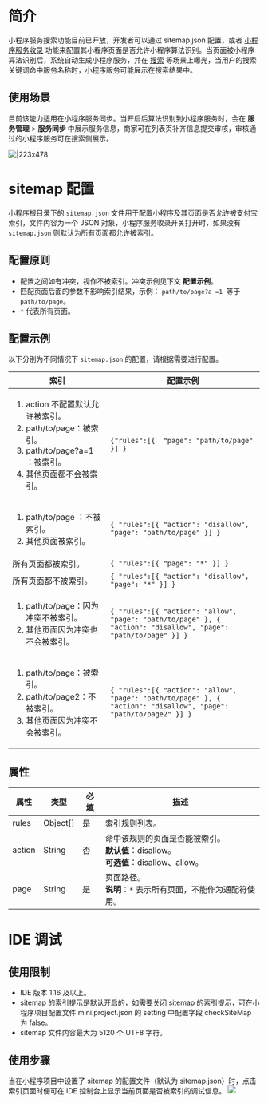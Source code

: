 # 简介
小程序服务搜索功能目前已开放，开发者可以通过 sitemap.json 配置，或者 [小程序服务收录](https://opendocs.alipay.com/b/03al9f) 功能来配置其小程序页面是否允许小程序算法识别。当页面被小程序算法识别后，系统自动生成小程序服务，并在 [搜索](https://opendocs.alipay.com/b/03al66) 等场景上曝光，当用户的搜索关键词命中服务名称时，小程序服务可能展示在搜索结果中。

## 使用场景

目前该能力适用在小程序服务同步。当开启后算法识别到小程序服务时，会在 **服务管理** > **服务同步** 中展示服务信息，商家可在列表页补齐信息提交审核，审核通过的小程序服务可在搜索侧展示。 

![|223x478](https://cdn.nlark.com/yuque/0/2022/png/179989/1648447526705-c61fccd1-518c-4b6b-98d7-0aabc5865aed.png)    

# sitemap 配置

小程序根目录下的 `sitemap.json` 文件用于配置小程序及其页面是否允许被支付宝索引，文件内容为一个 JSON 对象，小程序服务收录开关打开时，如果没有 `sitemap.json` 则默认为所有页面都允许被索引。 

## 配置原则 

- 配置之间如有冲突，视作不被索引。冲突示例见下文 **配置示例**。
- 匹配页面后面的参数不影响索引结果，示例： `path/to/page?a =1`  等于 `path/to/page`。
- `*` 代表所有页面。

## 配置示例

以下分别为不同情况下 `sitemap.json` 的配置，请根据需要进行配置。

| **索引** | **配置示例** |
| --- | --- |
| <ol><li>action 不配置默认允许被索引。</li><li>path/to/page：被索引。</li><li>path/to/page?a=1 ：被索引。</li><li>其他页面都不会被索引。</li></ol> | `{"rules":[{  "page": "path/to/page" }] }` |
| <ol><li>path/to/page ：不被索引。</li><li>其他页面被索引。</li></ol> | `{ "rules":[{ "action": "disallow", "page": "path/to/page" }] }` |
| 所有页面都被索引。 | `{ "rules":[{ "page": "*" }] }` |
| 所有页面都不被索引。 | `{ "rules":[{ "action": "disallow", "page": "*" }] }` |
| <ol><li>path/to/page：因为冲突不被索引。</li><li>其他页面因为冲突也不会被索引。</li></ol> | `{ "rules":[{ "action": "allow", "page": "path/to/page" }, { "action": "disallow", "page": "path/to/page" }] }` |
| <ol><li>path/to/page：被索引。</li><li>path/to/page2：不被索引。</li><li>其他页面因为冲突不会被索引。</li></ol> | `{ "rules":[{ "action": "allow", "page": "path/to/page" }, { "action": "disallow", "page": "path/to/page2" }] }` |

## 属性
| **属性** | **类型** | **必填** | **描述** |
| --- | --- | --- | --- |
| rules | Object[] | 是 | 索引规则列表。 |
| action | String | 否 | 命中该规则的页面是否能被索引。<br /> **默认值**：disallow。 <br /> **可选值**：disallow、allow。 |
| page | String | 是 | 页面路径。<br /> **说明**：``` * ``` 表示所有页面，不能作为通配符使用。 |

# IDE 调试
## 使用限制
- IDE 版本 1.16 及以上。
- sitemap 的索引提示是默认开启的，如需要关闭 sitemap 的索引提示，可在小程序项目配置文件 mini.project.json 的 setting 中配置字段 checkSiteMap 为 false。
- sitemap 文件内容最大为 5120 个 UTF8 字符。

## 使用步骤
当在小程序项目中设置了 sitemap 的配置文件（默认为 sitemap.json）时，点击索引页面时便可在 IDE 控制台上显示当前页面是否被索引的调试信息。
![](https://cdn.nlark.com/yuque/0/2022/png/179989/1648447533816-9d89a2d9-c848-4a46-bf3a-4a3b0b4ef1b8.png)
